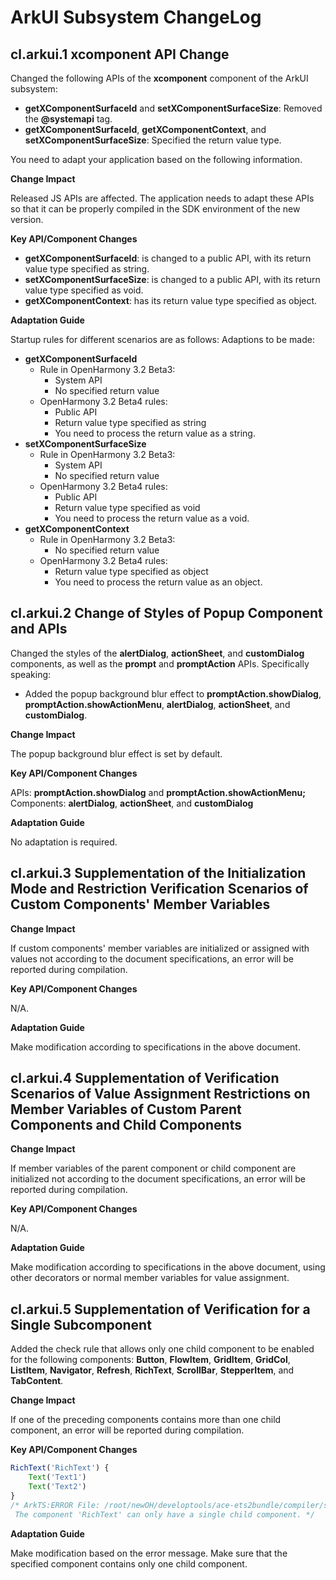 # ArkUI Subsystem ChangeLog

## cl.arkui.1 xcomponent API Change

Changed the following APIs of the **xcomponent** component of the ArkUI subsystem:

 - **getXComponentSurfaceId** and **setXComponentSurfaceSize**: Removed the **@systemapi** tag.
 - **getXComponentSurfaceId**, **getXComponentContext**, and **setXComponentSurfaceSize**: Specified the return value type.

You need to adapt your application based on the following information.


**Change Impact**

Released JS APIs are affected. The application needs to adapt these APIs so that it can be properly compiled in the SDK environment of the new version.

**Key API/Component Changes**

 - **getXComponentSurfaceId**: is changed to a public API, with its return value type specified as string.
 - **setXComponentSurfaceSize**: is changed to a public API, with its return value type specified as void.
 - **getXComponentContext**: has its return value type specified as object.

**Adaptation Guide**

Startup rules for different scenarios are as follows:
Adaptions to be made:

  - **getXComponentSurfaceId**
    - Rule in OpenHarmony 3.2 Beta3:
      - System API
      - No specified return value
    - OpenHarmony 3.2 Beta4 rules:
      - Public API
      - Return value type specified as string
      - You need to process the return value as a string.
  - **setXComponentSurfaceSize**
    - Rule in OpenHarmony 3.2 Beta3:
      - System API
      - No specified return value
    - OpenHarmony 3.2 Beta4 rules:
      - Public API
      - Return value type specified as void
      - You need to process the return value as a void.
  - **getXComponentContext**
    - Rule in OpenHarmony 3.2 Beta3:
      - No specified return value
    - OpenHarmony 3.2 Beta4 rules:
      - Return value type specified as object
      - You need to process the return value as an object.
        
## cl.arkui.2 Change of Styles of Popup Component and APIs

Changed the styles of the **alertDialog**, **actionSheet**, and **customDialog** components, as well as the **prompt** and **promptAction** APIs. Specifically speaking:

 - Added the popup background blur effect to **promptAction.showDialog**, **promptAction.showActionMenu**, **alertDialog**, **actionSheet**, and **customDialog**.

**Change Impact**

The popup background blur effect is set by default.

**Key API/Component Changes**

APIs: **promptAction.showDialog** and **promptAction.showActionMenu;**
Components: **alertDialog**, **actionSheet**, and **customDialog**

**Adaptation Guide**

No adaptation is required.

## cl.arkui.3 Supplementation of the Initialization Mode and Restriction Verification Scenarios of Custom Components' Member Variables

**Change Impact**

If custom components' member variables are initialized or assigned with values not according to the document specifications, an error will be reported during compilation.

**Key API/Component Changes**

N/A.

**Adaptation Guide**

Make modification according to specifications in the above document.

## cl.arkui.4 Supplementation of Verification Scenarios of Value Assignment Restrictions on Member Variables of Custom Parent Components and Child Components

**Change Impact**

If member variables of the parent component or child component are initialized not according to the document specifications, an error will be reported during compilation.

**Key API/Component Changes**

N/A.

**Adaptation Guide**

Make modification according to specifications in the above document, using other decorators or normal member variables for value assignment.

## cl.arkui.5 Supplementation of Verification for a Single Subcomponent

Added the check rule that allows only one child component to be enabled for the following components: **Button**, **FlowItem**, **GridItem**, **GridCol**, **ListItem**, **Navigator**, **Refresh**, **RichText**, **ScrollBar**, **StepperItem**, and **TabContent**.


**Change Impact**

If one of the preceding components contains more than one child component, an error will be reported during compilation.

**Key API/Component Changes**

```js
RichText('RichText') {
    Text('Text1')
    Text('Text2')
}
/* ArkTS:ERROR File: /root/newOH/developtools/ace-ets2bundle/compiler/sample/pages/home.ets:25:7
 The component 'RichText' can only have a single child component. */
```

**Adaptation Guide**

Make modification based on the error message. Make sure that the specified component contains only one child component.
